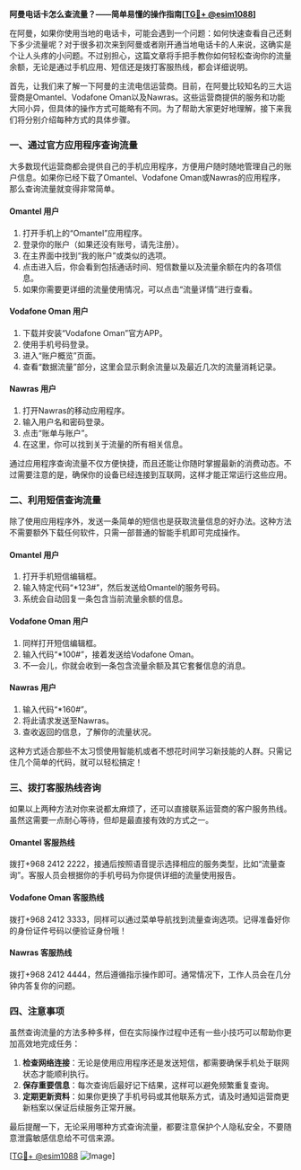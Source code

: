 **阿曼电话卡怎么查流量？——简单易懂的操作指南[[TG💪+ @esim1088](https://t.me/s/esim1088)]**

在阿曼，如果你使用当地的电话卡，可能会遇到一个问题：如何快速查看自己还剩下多少流量呢？对于很多初次来到阿曼或者刚开通当地电话卡的人来说，这确实是个让人头疼的小问题。不过别担心，这篇文章将手把手教你如何轻松查询你的流量余额，无论是通过手机应用、短信还是拨打客服热线，都会详细说明。

首先，让我们来了解一下阿曼的主流电信运营商。目前，在阿曼比较知名的三大运营商是Omantel、Vodafone Oman以及Nawras。这些运营商提供的服务和功能大同小异，但具体的操作方式可能略有不同。为了帮助大家更好地理解，接下来我们将分别介绍每种方式的具体步骤。

### 一、通过官方应用程序查询流量

大多数现代运营商都会提供自己的手机应用程序，方便用户随时随地管理自己的账户信息。如果你已经下载了Omantel、Vodafone Oman或Nawras的应用程序，那么查询流量就变得非常简单。

#### Omantel 用户
1. 打开手机上的“Omantel”应用程序。
2. 登录你的账户（如果还没有账号，请先注册）。
3. 在主界面中找到“我的账户”或类似的选项。
4. 点击进入后，你会看到包括通话时间、短信数量以及流量余额在内的各项信息。
5. 如果你需要更详细的流量使用情况，可以点击“流量详情”进行查看。

#### Vodafone Oman 用户
1. 下载并安装“Vodafone Oman”官方APP。
2. 使用手机号码登录。
3. 进入“账户概览”页面。
4. 查看“数据流量”部分，这里会显示剩余流量以及最近几次的流量消耗记录。

#### Nawras 用户
1. 打开Nawras的移动应用程序。
2. 输入用户名和密码登录。
3. 点击“账单与账户”。
4. 在这里，你可以找到关于流量的所有相关信息。

通过应用程序查询流量不仅方便快捷，而且还能让你随时掌握最新的消费动态。不过需要注意的是，确保你的设备已经连接到互联网，这样才能正常运行这些应用。

### 二、利用短信查询流量

除了使用应用程序外，发送一条简单的短信也是获取流量信息的好办法。这种方法不需要额外下载任何软件，只需一部普通的智能手机即可完成操作。

#### Omantel 用户
1. 打开手机短信编辑框。
2. 输入特定代码“*123#”，然后发送给Omantel的服务号码。
3. 系统会自动回复一条包含当前流量余额的信息。

#### Vodafone Oman 用户
1. 同样打开短信编辑框。
2. 输入代码“*100#”，接着发送给Vodafone Oman。
3. 不一会儿，你就会收到一条包含流量余额及其它套餐信息的消息。

#### Nawras 用户
1. 输入代码“*160#”。
2. 将此请求发送至Nawras。
3. 查收返回的信息，了解你的流量状况。

这种方式适合那些不太习惯使用智能机或者不想花时间学习新技能的人群。只需记住几个简单的代码，就可以轻松搞定！

### 三、拨打客服热线咨询

如果以上两种方法对你来说都太麻烦了，还可以直接联系运营商的客户服务热线。虽然这需要一点耐心等待，但却是最直接有效的方式之一。

#### Omantel 客服热线
拨打+968 2412 2222，接通后按照语音提示选择相应的服务类型，比如“流量查询”。客服人员会根据你的手机号码为你提供详细的流量使用报告。

#### Vodafone Oman 客服热线
拨打+968 2412 3333，同样可以通过菜单导航找到流量查询选项。记得准备好你的身份证件号码以便验证身份哦！

#### Nawras 客服热线
拨打+968 2412 4444，然后遵循指示操作即可。通常情况下，工作人员会在几分钟内答复你的问题。

### 四、注意事项

虽然查询流量的方法多种多样，但在实际操作过程中还有一些小技巧可以帮助你更加高效地完成任务：

1. **检查网络连接**：无论是使用应用程序还是发送短信，都需要确保手机处于联网状态才能顺利执行。
2. **保存重要信息**：每次查询后最好记下结果，这样可以避免频繁重复查询。
3. **定期更新资料**：如果你更换了手机号码或其他联系方式，请及时通知运营商更新档案以保证后续服务正常开展。

最后提醒一下，无论采用哪种方式查询流量，都要注意保护个人隐私安全，不要随意泄露敏感信息给不可信来源。

[[TG💪+ @esim1088](https://t.me/s/esim1088) ![Image](https://i.postimg.cc/4NQfJmqS/Snipaste-2025-05-13-00-14-12.png)]
